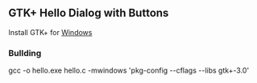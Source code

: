 ## GTK+ Hello Dialog with Buttons

Install GTK+ for [Windows](https://www.gtk.org/download/windows.php)

### Bullding 

gcc -o hello.exe hello.c -mwindows 'pkg-config --cflags --libs gtk+-3.0'